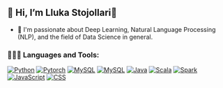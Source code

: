 ## 👋 Hi, I’m Lluka Stojollari👋
- 👀  I'm passionate about Deep Learning, Natural Language Processing (NLP), and the field of Data Science in general.

### 👨🏼‍💻 Languages and Tools:

<p>
  <a href="https://github.com/search?q=user%3ADenverCoder1+language%3Apython"><img alt="Python" src="https://img.shields.io/badge/Python-14354C.svg?logo=python&logoColor=white&color=blue"></a>
<a href="https://github.com/search?q=user%3ADenverCoder1+language%3Ahtml"><img alt="Pytorch" src="https://img.shields.io/badge/Pytorch-EE4C2C.svg?logo=pytorch&logoColor=white&color=red"></a>
<a href="https://github.com/search?q=user%3ADenverCoder1+language%typescript"><img alt="MySQL" src="https://img.shields.io/badge/numpy-F7DF1E.svg?logo=numpy&logoColor=white&color=green"></a>
<a href="https://github.com/search?q=user%3ADenverCoder1+language%typescript"><img alt="MySQL" src="https://img.shields.io/badge/MySQL-F7DF1E.svg?logo=sql&logoColor=white&color=yellow"></a>
<a href="https://github.com/search?q=user%3ADenverCoder1+language%3Ascala"><img alt="Java" src="https://img.shields.io/badge/Java-ED8B00.svg?logo=Java&logoColor=white&color=blue"></a>
<a href="https://github.com/search?q=user%3ADenverCoder1+language%3Ascala"><img alt="Scala" src="https://img.shields.io/badge/Scala-1572B6.svg?logo=Scala&logoColor=white&color=red"></a>
<a href="https://github.com/search?q=user%3ADenverCoder1+language%3Ajavascript"><img alt="Spark" src="https://img.shields.io/badge/Spark-E25A1C.svg?logo=apachespark&logoColor=white&color=blueviolet"></a>
<a href="https://github.com/search?q=user%3ADenverCoder1+language%3Ajavascript"><img alt="JavaScript" src="https://img.shields.io/badge/JavaScript-F7DF1E.svg?logo=javascript&logoColor=white&color=yellow"></a>
<a href="https://github.com/search?q=user%3ADenverCoder1+language%3Acss"><img alt="CSS" src="https://img.shields.io/badge/CSS-1572B6.svg?logo=css3&logoColor=white&color=green"></a>

</p>

